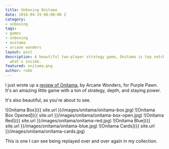 ```yaml
---
title: Unboxing Onitama
date: 2016-04-19 00:00:00 Z
category:
- unboxing
tags:
- games
- unboxing
- onitama
- arcane wonders
layout: post
description: A beautiful two-player strategy game, Onitama is top notch. Let's see
  what's inside.
featured: onitama.png
author: robk
---
```


I just wrote up a [review of Onitama](http://www.purplepawn.com/2016/04/second-lookonitama/), by Arcane Wonders, for Purple Pawn.  It's an amazing little game with a ton of strategy, depth, and staying power.

It's also beautiful, as you're about to see.

![Onitama Box]({{ site.url }}/images/onitama/onitama-box.jpg)
![Onitama Box Opened]({{ site.url }}/images/onitama/onitama-box-open.jpg)
![Onitama Red]({{ site.url }}/images/onitama/onitama-red.jpg)
![Onitama Blue]({{ site.url }}/images/onitama/onitama-blue.jpg)
![Onitama Cards]({{ site.url }}/images/onitama/onitama-cards.jpg)

This is one I can see being replayed over and over again in my collection.
